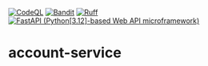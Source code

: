 [![CodeQL](https://github.com/UnicsMath/account-service/actions/workflows/codeql.yml/badge.svg?branch=main)](https://github.com/UnicsMath/account-service/actions/workflows/codeql.yml) [![Bandit](https://github.com/UnicsMath/account-service/actions/workflows/bandit.yml/badge.svg)](https://github.com/UnicsMath/account-service/actions/workflows/bandit.yml) [![Ruff](https://github.com/UnicsMath/account-service/actions/workflows/ruff.yml/badge.svg)](https://github.com/UnicsMath/account-service/actions/workflows/ruff.yml) [![FastAPI (Python[3.12]-based Web API microframework)](https://github.com/UnicsMath/account-service/actions/workflows/python-app.yml/badge.svg)](https://github.com/UnicsMath/account-service/actions/workflows/python-app.yml)
# account-service
